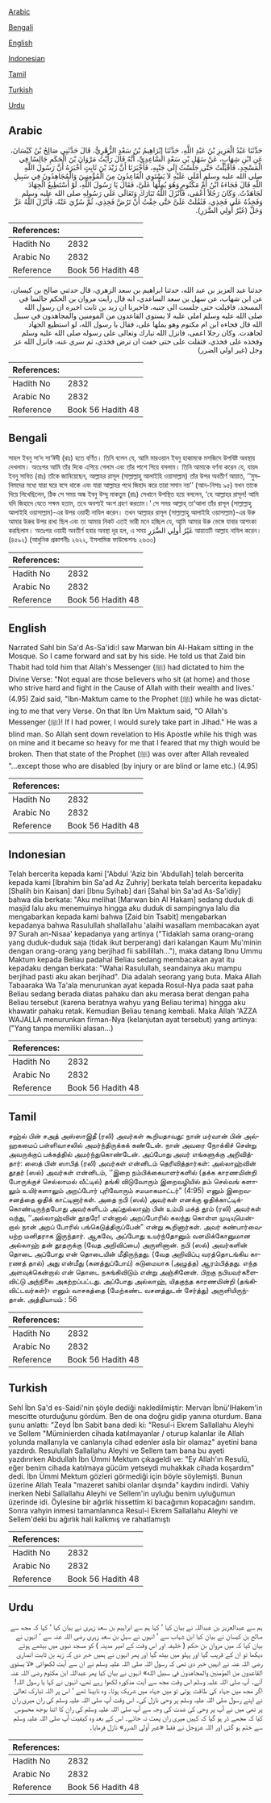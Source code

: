 [Arabic](#arabic)

[Bengali](#bengali)

[English](#english)

[Indonesian](#indonesian)

[Tamil](#tamil)

[Turkish](#turkish)

[Urdu](#urdu)

## Arabic


<div dir="rtl" lang="ar" style={{fontSize:'larger',backgroundColor:'#f8f9fa',padding:20}}>
حَدَّثَنَا عَبْدُ الْعَزِيزِ بْنُ عَبْدِ اللَّهِ، حَدَّثَنَا إِبْرَاهِيمُ بْنُ سَعْدٍ الزُّهْرِيُّ، قَالَ حَدَّثَنِي صَالِحُ بْنُ كَيْسَانَ، عَنِ ابْنِ شِهَابٍ، عَنْ سَهْلِ بْنِ سَعْدٍ السَّاعِدِيِّ، أَنَّهُ قَالَ رَأَيْتُ مَرْوَانَ بْنَ الْحَكَمِ جَالِسًا فِي الْمَسْجِدِ، فَأَقْبَلْتُ حَتَّى جَلَسْتُ إِلَى جَنْبِهِ، فَأَخْبَرَنَا أَنَّ زَيْدَ بْنَ ثَابِتٍ أَخْبَرَهُ أَنَّ رَسُولَ اللَّهِ صلى الله عليه وسلم أَمْلَى عَلَيْهِ لاَ يَسْتَوِي الْقَاعِدُونَ مِنَ الْمُؤْمِنِينَ وَالْمُجَاهِدُونَ فِي سَبِيلِ اللَّهِ قَالَ فَجَاءَهُ ابْنُ أُمِّ مَكْتُومٍ وَهُوَ يُمِلُّهَا عَلَىَّ، فَقَالَ يَا رَسُولَ اللَّهِ، لَوْ أَسْتَطِيعُ الْجِهَادَ لَجَاهَدْتُ‏.‏ وَكَانَ رَجُلاً أَعْمَى، فَأَنْزَلَ اللَّهُ تَبَارَكَ وَتَعَالَى عَلَى رَسُولِهِ صلى الله عليه وسلم وَفَخِذُهُ عَلَى فَخِذِي، فَثَقُلَتْ عَلَىَّ حَتَّى خِفْتُ أَنْ تَرُضَّ فَخِذِي، ثُمَّ سُرِّيَ عَنْهُ، فَأَنْزَلَ اللَّهُ عَزَّ وَجَلَّ ‏(‏غَيْرُ أُولِي الضَّرَرِ‏)‏‏.‏
</div>
<div style={{backgroundColor:'#f8f9fa',padding:20, marginBottom: 10}}><table> <thead> <tr> <th>References:</th> <th></th> </tr> </thead> <tbody><tr><td>Hadith No</td><td>2832</td></tr><tr><td>Arabic No</td><td>2832</td></tr><tr><td>Reference</td><td>Book 56 Hadith 48</td></tr></tbody></table></div>


<div dir="rtl" lang="ar" style={{fontSize:'larger',backgroundColor:'#f8f9fa',padding:20}}>
حدثنا عبد العزيز بن عبد الله، حدثنا ابراهيم بن سعد الزهري، قال حدثني صالح بن كيسان، عن ابن شهاب، عن سهل بن سعد الساعدي، انه قال رايت مروان بن الحكم جالسا في المسجد، فاقبلت حتى جلست الى جنبه، فاخبرنا ان زيد بن ثابت اخبره ان رسول الله صلى الله عليه وسلم املى عليه لا يستوي القاعدون من المومنين والمجاهدون في سبيل الله قال فجاءه ابن ام مكتوم وهو يملها على، فقال يا رسول الله، لو استطيع الجهاد لجاهدت. وكان رجلا اعمى، فانزل الله تبارك وتعالى على رسوله صلى الله عليه وسلم وفخذه على فخذي، فثقلت على حتى خفت ان ترض فخذي، ثم سري عنه، فانزل الله عز وجل (غير اولي الضرر)
</div>
<div style={{backgroundColor:'#f8f9fa',padding:20, marginBottom: 10}}><table> <thead> <tr> <th>References:</th> <th></th> </tr> </thead> <tbody><tr><td>Hadith No</td><td>2832</td></tr><tr><td>Arabic No</td><td>2832</td></tr><tr><td>Reference</td><td>Book 56 Hadith 48</td></tr></tbody></table></div>

## Bengali


<div dir="ltr" lang="bn" style={{fontSize:'larger',backgroundColor:'#f8f9fa',padding:20}}>
সাহল ইবনু সা‘দ সা‘ঈদী (রাঃ) হতে বর্ণিত। তিনি বলেন যে, আমি মারওয়ান ইবনু হাকামকে মসজিদে উপবিষ্ট অবস্থায় দেখলাম। অতঃপর আমি তাঁর দিকে এগিয়ে গেলাম এবং তাঁর পাশে গিয়ে বসলাম। তিনি আমাকে বর্ণনা করেন যে, যায়দ ইবনু সাবিত (রাঃ) তাঁকে জানিয়েছেন, আল্লাহর রাসূল (সাল্লাল্লাহু আলাইহি ওয়াসাল্লাম) তাঁর উপর অবতীর্ণ আয়াত, ‘‘মুসলিমদের মধ্যে যারা ঘরে বসে থাকে এবং যারা আল্লাহর পথে জিহাদ করে তারা সমান নয়’’ (আন-নিসাঃ ৯৫) যখন তাকে দিয়ে লিখেছিলেন, ঠিক সে সময় অন্ধ ইবনু উম্মু মাকতুম (রাঃ) সেখানে উপস্থিত হয়ে বললেন, ‘হে আল্লাহর রাসূল! আমি যদি জিহাদে যেতে সক্ষম হতাম, তবে অবশ্যই অংশ গ্রহণ করতাম।’ সে সময় আল্লাহ্ তা‘আলা তাঁর রাসূল (সাল্লাল্লাহু আলাইহি ওয়াসাল্লাম)-এর উপর ওয়াহী নাযিল করেন। তখন আল্লাহর রাসূল (সাল্লাল্লাহু আলাইহি ওয়াসাল্লাম)-এর উরু আমার উরুর উপর রাখা ছিল এবং তা আমার নিকট এতই ভারী মনে হচ্ছিল যে, আমি আমার উরু ভেঙ্গে যাবার আশংকা করছিলাম। অতঃপর ওয়াহী অবতীর্ণ হবার অবস্থা দূর হল, এ সময় غَيْرُ أُولِي الضَّرَرِ আয়াতটি আল্লাহ নাযিল করেন। (৪৫৯২) (আধুনিক প্রকাশনীঃ ২৬২২, ইসলামিক ফাউন্ডেশনঃ ২৬৩৩)
</div>
<div style={{backgroundColor:'#f8f9fa',padding:20, marginBottom: 10}}><table> <thead> <tr> <th>References:</th> <th></th> </tr> </thead> <tbody><tr><td>Hadith No</td><td>2832</td></tr><tr><td>Arabic No</td><td>2832</td></tr><tr><td>Reference</td><td>Book 56 Hadith 48</td></tr></tbody></table></div>

## English


<div dir="ltr" lang="en" style={{fontSize:'larger',backgroundColor:'#f8f9fa',padding:20}}>
Narrated Sahl bin Sa'd As-Sa'idi:I saw Marwan bin Al-Hakam sitting in the Mosque. So I came forward and sat by his side. He told us that Zaid bin Thabit had told him that Allah's Messenger (ﷺ) had dictated to him the Divine Verse: "Not equal are those believers who sit (at home) and those who strive hard and fight in the Cause of Allah with their wealth and lives.' (4.95) Zaid said, "Ibn-Maktum came to the Prophet (ﷺ) while he was dictating to me that very Verse. On that Ibn Um Maktum said, "O Allah's Messenger (ﷺ)! If I had power, I would surely take part in Jihad." He was a blind man. So Allah sent down revelation to His Apostle while his thigh was on mine and it became so heavy for me that I feared that my thigh would be broken. Then that state of the Prophet (ﷺ) was over after Allah revealed "...except those who are disabled (by injury or are blind or lame etc.) (4.95)
</div>
<div style={{backgroundColor:'#f8f9fa',padding:20, marginBottom: 10}}><table> <thead> <tr> <th>References:</th> <th></th> </tr> </thead> <tbody><tr><td>Hadith No</td><td>2832</td></tr><tr><td>Arabic No</td><td>2832</td></tr><tr><td>Reference</td><td>Book 56 Hadith 48</td></tr></tbody></table></div>

## Indonesian


<div dir="ltr" lang="id" style={{fontSize:'larger',backgroundColor:'#f8f9fa',padding:20}}>
Telah bercerita kepada kami ['Abdul 'Aziz bin 'Abdullah] telah bercerita kepada kami [Ibrahim bin Sa'ad Az Zuhriy] berkata telah bercerita kepadaku [Shalih bin Kaisan] dari [Ibnu Syihab] dari [Sahal bin Sa'ad As-Sa'idiy] bahwa dia berkata: "Aku melihat [Marwan bin Al Hakam] sedang duduk di masjid lalu aku menemuinya hingga aku duduk di sampingnya lalu dia mengabarkan kepada kami bahwa [Zaid bin Tsabit] mengabarkan kepadanya bahwa Rasulullah shallallahu 'alaihi wasallam membacakan ayat 97 Surah an-Nisaa' kepadanya yang artinya ("Tidaklah sama orang-orang yang duduk-duduk saja (tidak ikut berperang) dari kalangan Kaum Mu'minin dengan orang-orang yang berjihad fii sabilillah…"), maka datang Ibnu Ummu Maktum kepada Beliau padahal Beliau sedang membacakan ayat itu kepadaku dengan berkata: "Wahai Rasulullah, seandainya aku mampu berjihad pasti aku akan berjihad". Dia adalah seorang yang buta. Maka Allah Tabaaraka Wa Ta'ala menurunkan ayat kepada Rosul-Nya pada saat paha Beliau sedang berada diatas pahaku dan aku merasa berat dengan paha Beliau tersebut (karena beratnya wahyu yang Beliau terima) hingga aku khawatir pahaku retak. Kemudian Beliau tenang kembali. Maka Allah 'AZZA WAJALLA menurunkan firman-Nya (kelanjutan ayat tersebut) yang artinya: ("Yang tanpa memiliki alasan…)
</div>
<div style={{backgroundColor:'#f8f9fa',padding:20, marginBottom: 10}}><table> <thead> <tr> <th>References:</th> <th></th> </tr> </thead> <tbody><tr><td>Hadith No</td><td>2832</td></tr><tr><td>Arabic No</td><td>2832</td></tr><tr><td>Reference</td><td>Book 56 Hadith 48</td></tr></tbody></table></div>

## Tamil


<div dir="ltr" lang="ta" style={{fontSize:'larger',backgroundColor:'#f8f9fa',padding:20}}>
சஹ்ல் பின் சஅத் அஸ்ஸாஇதீ (ரலி) அவர்கள் கூறியதாவது: நான் மர்வான் பின் அல்ஹகமைப் பள்ளிவாசலில் அமர்ந்திருக்கக் கண்டேன். நான் அவரை நோக்கிச் சென்று அவருக்குப் பக்கத்தில் அமர்ந்துகொண்டேன். அப்போது அவர் எங்களுக்கு அறிவித்தார்: ஸைத் பின் ஸாபித் (ரலி) அவர்கள் என்னிடம் தெரிவித்தார்கள்: அல்லாஹ்வின் தூதர் (ஸல்) அவர்கள் என்னிடம், ‘‘இறை நம்பிக்கையாளர்களில் (தக்க காரணமின்றி போருக்குச் செல்லாமல் வீட்டில்) தங்கி விடுவோரும் இறைவழியில் தம் செல்வங் களாலும் உயிர்களாலும் அறப்போர் புரிவோரும் சமமாகமாட்டர்” (4:95) எனும் இறைவசனத்தை ஓதிக் காட்டினார்கள். அதை நபி (ஸல்) அவர்கள் எனக்கு ஓதிக்காட்டிக்கொண்டிருந்தபோது அவர்களிடம் அப்துல்லாஹ் பின் உம்மி மக்த் தூம் (ரலி) அவர்கள் வந்து, ‘‘அல்லாஹ்வின் தூதரே! என்னால் அறப்போரில் கலந்து கொள்ள முடியுமென்றால் நான் அறப் போரில் பங்கெடுத்திருப்பேன்” என்று கூறினார்கள். அவர் கண்பார்வையற்ற மனிதராக இருந்தார். ஆகவே, அப்போது உயர்ந்தோனும் வளமிக்கோனுமான அல்லாஹ் தன் தூதருக்கு (வேத அறிவிப்பை) அருளினான். நபி (ஸல்) அவர்களின் தொடை அப்போது என் தொடையின் மீதிருந்தது. (வேத அறிவிப்பு வரத்தொடங்கிய காரணத் தால்) அது என்மீது (கனத்துப்போய்) கடுமையாக (அழுத்த) ஆரம்பித்தது. எந்த அளவுக்கென்றால் என் தொடை நசுங்கிவிடும் என்று அஞ்சினேன். பிறகு நபியவர்களைவிட்டு அந்நிலை அகற்றப்பட்டது. அப்போது அல்லாஹ், யிதகுந்த காரணமின்றி (தங்கிவிட்டவர்கள்)› எனும் வாசகத்தை (மேற்கண்ட வசனத்துடன் சேர்த்து) அருளியிருந்தான். அத்தியாயம் : 56
</div>
<div style={{backgroundColor:'#f8f9fa',padding:20, marginBottom: 10}}><table> <thead> <tr> <th>References:</th> <th></th> </tr> </thead> <tbody><tr><td>Hadith No</td><td>2832</td></tr><tr><td>Arabic No</td><td>2832</td></tr><tr><td>Reference</td><td>Book 56 Hadith 48</td></tr></tbody></table></div>

## Turkish


<div dir="ltr" lang="tr" style={{fontSize:'larger',backgroundColor:'#f8f9fa',padding:20}}>
Sehl İbn Sa'd es-Saidi'nin şöyle dediği nakledilmiştir: Mervan İbnü'lHakem'in mescitte oturduğunu gördüm. Ben de ona doğru gidip yanına oturdum. Bana şunu anlattı: "Zeyd İbn Sabit bana dedi ki: "Resul-i Ekrem Sallallahu Aleyhi ve Sellem "Müminierden cihada katılmayanlar / oturup kalanlar ile Allah yolunda mallarıyla ve canlarıyla cihad edenler asla bir olamaz" ayetini bana yazdırdı. Resulullah Sallallahu Aleyhi ve Sellem tam bana bu ayeti yazdırırken Abdullah İbn Ümmi Mektum çıkageldi ve: "Ey Allah'ın Resulü, eğer benim cihada katılmaya gücüm yetseydi muhakkak cihada koşardım" dedi. İbn Ümmi Mektum gözleri görmediği için böyle söylemişti. Bunun üzerine Allah Teala "mazeret sahibi olanlar dışında" kaydını indirdi. Vahiy inerken Nebi Sallallahu Aleyhi ve Sellem'in uyluğu benim uyluğumun üzerinde idi. Öylesine bir ağırlık hissettim ki bacağımın kopacağını sandım. Sonra vahyin inmesi tamamlanınca Resul-i Ekrem Sallallahu Aleyhi ve Sellem'deki bu ağırlık hali kalkmış ve rahatlamıştı
</div>
<div style={{backgroundColor:'#f8f9fa',padding:20, marginBottom: 10}}><table> <thead> <tr> <th>References:</th> <th></th> </tr> </thead> <tbody><tr><td>Hadith No</td><td>2832</td></tr><tr><td>Arabic No</td><td>2832</td></tr><tr><td>Reference</td><td>Book 56 Hadith 48</td></tr></tbody></table></div>

## Urdu


<div dir="rtl" lang="ur" style={{fontSize:'larger',backgroundColor:'#f8f9fa',padding:20}}>
ہم سے عبدالعزیز بن عبداللہ نے بیان کیا ‘ کہا ہم سے ابراہیم بن سعد زہری نے بیان کیا ‘ کہا کہ مجھ سے صالح بن کیسان نے بیان کیا ابن شہاب سے ‘ انہوں نے سہل بن سعد زہری رضی اللہ عنہ سے ‘ انہوں نے بیان کیا کہ میں مروان بن حکم ( خلیفہ اور اس وقت کے امیر مدینہ ) کو مسجد نبوی میں بیٹھے ہوئے دیکھا تو ان کے قریب گیا اور پہلو میں بیٹھ گیا اور پھر انہوں نے ہمیں خبر دی کہ زید بن ثابت انصاری رضی اللہ عنہ نے انہیں خبر دی تھی کہ رسول اللہ صلی اللہ علیہ وسلم نے ان سے آیت لکھوائی «لا يستوي القاعدون من المؤمنين والمجاهدون في سبيل الله» انہوں نے بیان کیا پھر عبداللہ ابن مکتوم رضی اللہ عنہ آئے۔ آپ صلی اللہ علیہ وسلم اس وقت مجھ سے آیت مذکورہ لکھوا رہے تھے، انہوں نے کہا یا رسول اللہ! اگر مجھ میں جہاد کی طاقت ہوتی تو میں جہاد میں شریک ہوتا۔ وہ نابینا تھے ‘ اس پر اللہ تبارک تعالیٰ نے اپنے رسول صلی اللہ علیہ وسلم پر وحی نازل کی۔ اس وقت آپ صلی اللہ علیہ وسلم کی ران میری ران پر تھی میں نے آپ پر وحی کی شدت کی وجہ سے آپ صلی اللہ علیہ وسلم کی ران کا اتنا بوجھ محسوس کیا کہ مجھے ڈر ہو گیا کہ کہیں میری ران پھٹ نہ جائے۔ اس کے بعد وہ کیفیت آپ صلی اللہ علیہ وسلم سے ختم ہو گئی اور اللہ عزوجل نے فقط «غير أولي الضرر‏» نازل فرمایا۔
</div>
<div style={{backgroundColor:'#f8f9fa',padding:20, marginBottom: 10}}><table> <thead> <tr> <th>References:</th> <th></th> </tr> </thead> <tbody><tr><td>Hadith No</td><td>2832</td></tr><tr><td>Arabic No</td><td>2832</td></tr><tr><td>Reference</td><td>Book 56 Hadith 48</td></tr></tbody></table></div>